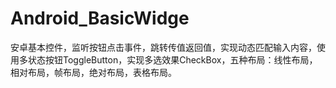 # Android_BasicWidge
安卓基本控件，监听按钮点击事件，跳转传值返回值，实现动态匹配输入内容，使用多状态按钮ToggleButton，实现多选效果CheckBox，五种布局：线性布局，相对布局，帧布局，绝对布局，表格布局。
 
